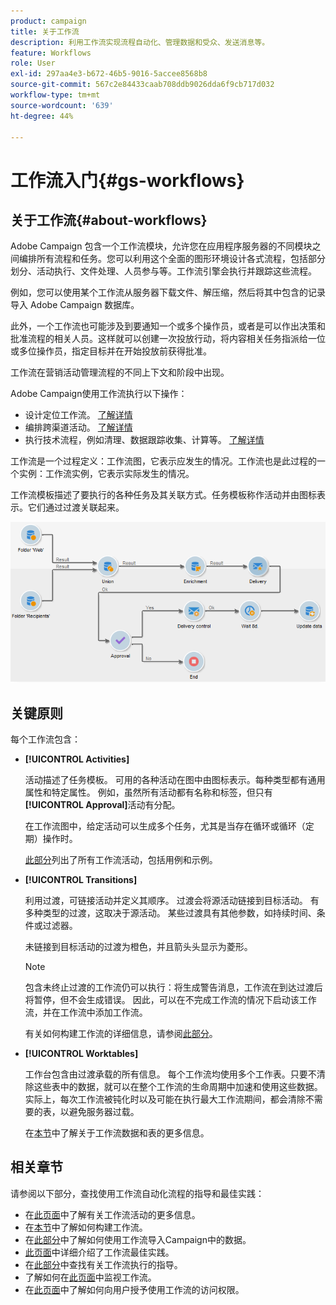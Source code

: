 ```yaml
---
product: campaign
title: 关于工作流
description: 利用工作流实现流程自动化、管理数据和受众、发送消息等。
feature: Workflows
role: User
exl-id: 297aa4e3-b672-46b5-9016-5accee8568b8
source-git-commit: 567c2e84433caab708ddb9026dda6f9cb717d032
workflow-type: tm+mt
source-wordcount: '639'
ht-degree: 44%

---
```


# 工作流入门{#gs-workflows}

## 关于工作流{#about-workflows}

Adobe Campaign 包含一个工作流模块，允许您在应用程序服务器的不同模块之间编排所有流程和任务。您可以利用这个全面的图形环境设计各式流程，包括部分划分、活动执行、文件处理、人员参与等。工作流引擎会执行并跟踪这些流程。

例如，您可以使用某个工作流从服务器下载文件、解压缩，然后将其中包含的记录导入 Adobe Campaign 数据库。

此外，一个工作流也可能涉及到要通知一个或多个操作员，或者是可以作出决策和批准流程的相关人员。这样就可以创建一次投放行动，将内容相关任务指派给一位或多位操作员，指定目标并在开始投放前获得批准。

工作流在营销活动管理流程的不同上下文和阶段中出现。

Adobe Campaign使用工作流执行以下操作：

* 设计定位工作流。 [了解详情](#targeting-workflows)
* 编排跨渠道活动。 [了解详情](#campaign-workflows)
* 执行技术流程，例如清理、数据跟踪收集、计算等。 [了解详情](#technical-workflows)

工作流是一个过程定义：工作流图，它表示应发生的情况。工作流也是此过程的一个实例：工作流实例，它表示实际发生的情况。

工作流模板描述了要执行的各种任务及其关联方式。任务模板称作活动并由图标表示。它们通过过渡关联起来。

![](assets/example1.png)

## 关键原则

每个工作流包含：

* **[!UICONTROL Activities]**

  活动描述了任务模板。 可用的各种活动在图中由图标表示。每种类型都有通用属性和特定属性。 例如，虽然所有活动都有名称和标签，但只有&#x200B;**[!UICONTROL Approval]**&#x200B;活动有分配。

  在工作流图中，给定活动可以生成多个任务，尤其是当存在循环或循环（定期）操作时。

  [此部分](activities.md)列出了所有工作流活动，包括用例和示例。

* **[!UICONTROL Transitions]**

  利用过渡，可链接活动并定义其顺序。 过渡会将源活动链接到目标活动。 有多种类型的过渡，这取决于源活动。 某些过渡具有其他参数，如持续时间、条件或过滤器。

  未链接到目标活动的过渡为橙色，并且箭头头显示为菱形。

  >[!NOTE]
  >
  >包含未终止过渡的工作流仍可以执行：将生成警告消息，工作流在到达过渡后将暂停，但不会生成错误。 因此，可以在不完成工作流的情况下启动该工作流，并在工作流中添加工作流。

  有关如何构建工作流的详细信息，请参阅[此部分](build-a-workflow.md)。

* **[!UICONTROL Worktables]**

  工作台包含由过渡承载的所有信息。 每个工作流均使用多个工作表。只要不清除这些表中的数据，就可以在整个工作流的生命周期中加速和使用这些数据。 实际上，每次工作流被钝化时以及可能在执行最大工作流期间，都会清除不需要的表，以避免服务器过载。

  在[本节](use-workflow-data.md)中了解关于工作流数据和表的更多信息。

## 相关章节

请参阅以下部分，查找使用工作流自动化流程的指导和最佳实践：

* 在[此页面](use-workflow-data.md)中了解有关工作流活动的更多信息。
* 在[本节](build-a-workflow.md)中了解如何构建工作流。
* 在[此部分](campaign-workflows.md)中了解如何使用工作流导入Campaign中的数据。
* [此页面](workflow-best-practices.md)中详细介绍了工作流最佳实践。
* 在[此部分](start-a-workflow.md)中查找有关工作流执行的指导。
* 了解如何在[此页面](monitor-workflow-execution.md)中监视工作流。
* 在[此页面](managing-rights.md)中了解如何向用户授予使用工作流的访问权限。
